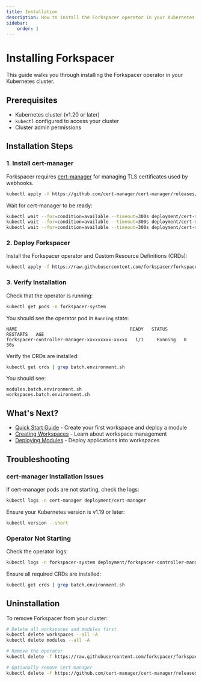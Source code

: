 ```yaml
---
title: Installation
description: How to install the Forkspacer operator in your Kubernetes cluster
sidebar:
    order: 1
---
```


# Installing Forkspacer

This guide walks you through installing the Forkspacer operator in your Kubernetes cluster.

## Prerequisites

- Kubernetes cluster (v1.20 or later)
- `kubectl` configured to access your cluster
- Cluster admin permissions

## Installation Steps

### 1. Install cert-manager

Forkspacer requires [cert-manager](https://cert-manager.io/) for managing TLS certificates used by webhooks.

```bash
kubectl apply -f https://github.com/cert-manager/cert-manager/releases/download/v1.18.2/cert-manager.yaml
```

Wait for cert-manager to be ready:

```bash
kubectl wait --for=condition=available --timeout=300s deployment/cert-manager -n cert-manager
kubectl wait --for=condition=available --timeout=300s deployment/cert-manager-cainjector -n cert-manager
kubectl wait --for=condition=available --timeout=300s deployment/cert-manager-webhook -n cert-manager
```

### 2. Deploy Forkspacer

Install the Forkspacer operator and Custom Resource Definitions (CRDs):

```bash
kubectl apply -f https://raw.githubusercontent.com/forkspacer/forkspacer/main/dist/install.yaml
```

### 3. Verify Installation

Check that the operator is running:

```bash
kubectl get pods -n forkspacer-system
```

You should see the operator pod in `Running` state:

```
NAME                                          READY   STATUS    RESTARTS   AGE
forkspacer-controller-manager-xxxxxxxxx-xxxxx   1/1     Running   0          30s
```

Verify the CRDs are installed:

```bash
kubectl get crds | grep batch.environment.sh
```

You should see:

```
modules.batch.environment.sh
workspaces.batch.environment.sh
```

## What's Next?

- [Quick Start Guide](/guides/quick-start/) - Create your first workspace and deploy a module
- [Creating Workspaces](/reference/crds/workspace/) - Learn about workspace management
- [Deploying Modules](/reference/crds/module/) - Deploy applications into workspaces

## Troubleshooting

### cert-manager Installation Issues

If cert-manager pods are not starting, check the logs:

```bash
kubectl logs -n cert-manager deployment/cert-manager
```

Ensure your Kubernetes version is v1.19 or later:

```bash
kubectl version --short
```

### Operator Not Starting

Check the operator logs:

```bash
kubectl logs -n forkspacer-system deployment/forkspacer-controller-manager
```

Ensure all required CRDs are installed:

```bash
kubectl get crds | grep batch.environment.sh
```

## Uninstallation

To remove Forkspacer from your cluster:

```bash
# Delete all workspaces and modules first
kubectl delete workspaces --all -A
kubectl delete modules --all -A

# Remove the operator
kubectl delete -f https://raw.githubusercontent.com/forkspacer/forkspacer/main/dist/install.yaml

# Optionally remove cert-manager
kubectl delete -f https://github.com/cert-manager/cert-manager/releases/download/v1.18.2/cert-manager.yaml
```
